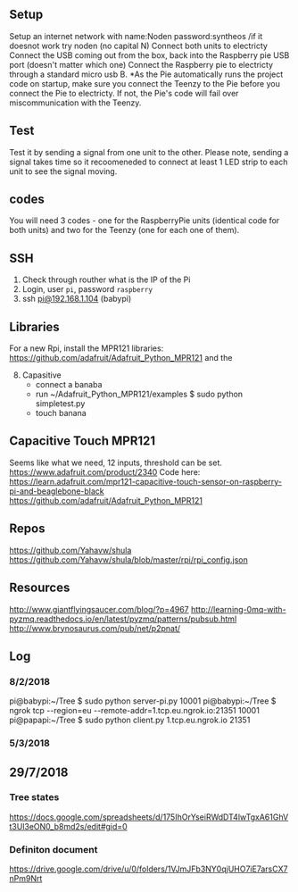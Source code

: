 ## Setup
Setup an internet network with name:Noden password:syntheos  /if it doesnot work try noden (no capital N)
Connect both units to electricty
Connect the USB coming out from the box, back into the Raspberry pie USB port (doesn't matter which one)
Connect the Raspberry pie to electricty through a standard micro usb B.
*As the Pie automatically runs the project code on startup, make sure you connect the Teenzy to the Pie before you connect the Pie to electricty. If not, the Pie's code will fail over miscommunication with the Teenzy.

	
## Test
Test it by sending a signal from one unit to the other. Please note, sending a signal takes time so it recoomeneded to connect at least 1 LED strip to each unit to see the signal moving.

## codes
You will need 3 codes - one for the RaspberryPie units (identical code for both units) and two for the Teenzy (one for each one of them).

## SSH
1) Check through routher what is the IP of the Pi
2) Login, user `pi`, password `raspberry`
4) ssh pi@192.168.1.104 (babypi)

## Libraries
For a new Rpi, install the MPR121 libraries: https://github.com/adafruit/Adafruit_Python_MPR121
and the 

8) Capasitive
	* connect a banaba
	* run ~/Adafruit_Python_MPR121/examples $ sudo python simpletest.py
	* touch banana

## Capacitive Touch MPR121
Seems like what we need, 12 inputs, threshold can be set.
https://www.adafruit.com/product/2340
Code here:
https://learn.adafruit.com/mpr121-capacitive-touch-sensor-on-raspberry-pi-and-beaglebone-black
https://github.com/adafruit/Adafruit_Python_MPR121


## Repos
https://github.com/Yahavw/shula
https://github.com/Yahavw/shula/blob/master/rpi/rpi_config.json


## Resources
http://www.giantflyingsaucer.com/blog/?p=4967
http://learning-0mq-with-pyzmq.readthedocs.io/en/latest/pyzmq/patterns/pubsub.html
http://www.brynosaurus.com/pub/net/p2pnat/


## Log
### 8/2/2018
pi@babypi:~/Tree $ sudo python server-pi.py 10001
pi@babypi:~/Tree $ ngrok tcp --region=eu --remote-addr=1.tcp.eu.ngrok.io:21351 10001
pi@papapi:~/Tree $ sudo python client.py 1.tcp.eu.ngrok.io 21351

### 5/3/2018

## 29/7/2018
### Tree states
https://docs.google.com/spreadsheets/d/175IhOrYseiRWdDT4lwTgxA61GhVt3Ul3eON0_b8md2s/edit#gid=0

### Definiton document
https://drive.google.com/drive/u/0/folders/1VJmJFb3NY0qjUHO7iE7arsCX7nPm9Nrt


